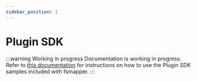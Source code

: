 ```yaml
---
sidebar_position: 1
---
```


# Plugin SDK
:::warning Working in progress
Documentation is working in progress.<br/>
Refer to [this documentation](https://github.com/opiopan/fsmapper#supporting-custom-devices) for instructions on how to use the Plugin SDK samples included with fsmapper.
:::